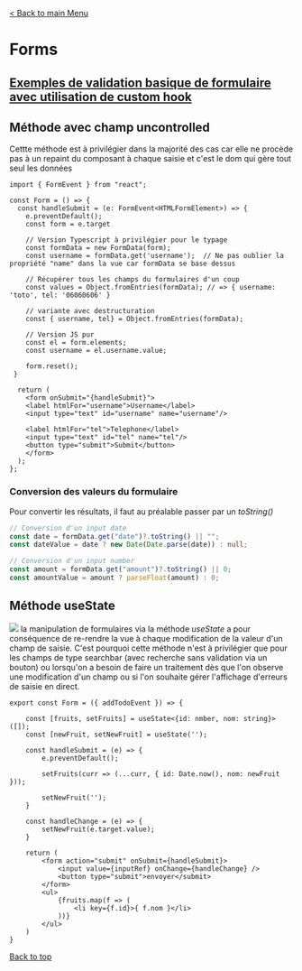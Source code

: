 
[< Back to main Menu](https://github.com/gsoulie/react-resources/blob/master/react-presentation.md)    

# Forms

## [Exemples de validation basique de formulaire avec utilisation de custom hook](https://github.com/gsoulie/react-resources/tree/main/react-forms)

## Méthode avec champ uncontrolled

Cettte méthode est à privilégier dans la majorité des cas car elle ne procède pas à un repaint du composant à chaque saisie et c'est le dom qui gère tout seul les données

````tsx
import { FormEvent } from "react";

const Form = () => {
  const handleSubmit = (e: FormEvent<HTMLFormElement>) => {
	e.preventDefault();
	const form = e.target
	
	// Version Typescript à privilégier pour le typage
	const formData = new FormData(form);
	const username = formData.get('username');	// Ne pas oublier la propriété "name" dans la vue car formData se base dessus
	
	// Récupérer tous les champs du formulaires d'un coup
	const values = Object.fromEntries(formData); // => { username: 'toto', tel: '06060606' }
	
	// variante avec destructuration
	const { username, tel} = Object.fromEntries(formData);
	
	// Version JS pur
	const el = form.elements;
	const username = el.username.value;

	form.reset();
 }

  return (
    <form onSubmit="{handleSubmit}">
	<label htmlFor="username">Username</label>
	<input type="text" id="username" name="username"/>
	
	<label htmlFor="tel">Telephone</label>
	<input type="text" id="tel" name="tel"/>
	<button type="submit">Submit</button>
    </form>
  );
};
````

### Conversion des valeurs du formulaire

Pour convertir les résultats, il faut au préalable passer par un *toString()*

````typescript
// Conversion d'un input date
const date = formData.get("date")?.toString() || "";
const dateValue = date ? new Date(Date.parse(date)) : null;

// Conversion d'un input number
const amount = formData.get("amount")?.toString() || 0;
const amountValue = amount ? parseFloat(amount) : 0;
````

## Méthode useState

<img src="https://img.shields.io/badge/Important-DD0031.svg?logo=LOGO"> la manipulation de formulaires via la méthode *useState* a pour conséquence de re-rendre la vue à chaque modification de la valeur d'un champ de saisie. C'est pourquoi cette méthode n'est à privilégier que pour les champs de type searchbar (avec recherche sans validation via un bouton) ou lorsqu'on a besoin de faire un traitement dès que l'on observe une modification d'un champ ou si l'on souhaite gérer l'affichage d'erreurs de saisie en direct.

````tsx
export const Form = ({ addTodoEvent }) => {

	const [fruits, setFruits] = useState<{id: nmber, nom: string}>([]);
	const [newFruit, setNewFruit] = useState('');
	
	const handleSubmit = (e) => {
		e.preventDefault();
		
		setFruits(curr => (...curr, { id: Date.now(), nom: newFruit }));
		
		setNewFruit('');
	} 
	
	const handleChange = (e) => {
		setNewFruit(e.target.value);
	}
	
	return (
		<form action="submit" onSubmit={handleSubmit}>
			<input value={inputRef} onChange={handleChange} />
			<button type="submit">envoyer</submit>
		</form>
		<ul>
			{fruits.map(f => (
				<li key={f.id}>{ f.nom }</li>
			))}
		</ul>
	)
}
````

[Back to top](#forms)     
